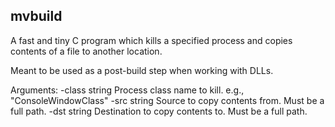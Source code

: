 ## mvbuild

A fast and tiny C program which kills a specified process and copies contents of a file to another location. 

Meant to be used as a post-build step when working with DLLs.


Arguments:
	-class string
		Process class name to kill. e.g., "ConsoleWindowClass"
	-src string
		Source to copy contents from. Must be a full path.
	-dst string
		Destination to copy contents to. Must be a full path.


